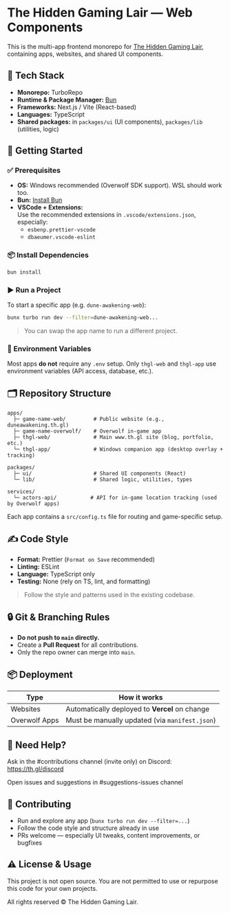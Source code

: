 # The Hidden Gaming Lair — Web Components

This is the multi-app frontend monorepo for [The Hidden Gaming Lair](https://www.th.gl), containing apps, websites, and shared UI components.

## 🧱 Tech Stack

- **Monorepo:** TurboRepo
- **Runtime & Package Manager:** [Bun](https://bun.sh/)
- **Frameworks:** Next.js / Vite (React-based)
- **Languages:** TypeScript
- **Shared packages:** in `packages/ui` (UI components), `packages/lib` (utilities, logic)

## 🚀 Getting Started

### ✅ Prerequisites

- **OS:** Windows recommended (Overwolf SDK support). WSL should work too.
- **Bun:** [Install Bun](https://bun.sh/)
- **VSCode + Extensions:**  
  Use the recommended extensions in `.vscode/extensions.json`, especially:
  - `esbenp.prettier-vscode`
  - `dbaeumer.vscode-eslint`

### 📦 Install Dependencies

```bash
bun install
```

### ▶️ Run a Project

To start a specific app (e.g. `dune-awakening-web`):

```bash
bunx turbo run dev --filter=dune-awakening-web...
```

> You can swap the app name to run a different project.

### 🌱 Environment Variables

Most apps **do not** require any `.env` setup.
Only `thgl-web` and `thgl-app` use environment variables (API access, database, etc.).

## 🗂️ Repository Structure

```
apps/
  ├─ game-name-web/         # Public website (e.g., duneawakening.th.gl)
  ├─ game-name-overwolf/    # Overwolf in-game app
  ├─ thgl-web/              # Main www.th.gl site (blog, portfolio, etc.)
  └─ thgl-app/              # Windows companion app (desktop overlay + tracking)

packages/
  ├─ ui/                    # Shared UI components (React)
  └─ lib/                   # Shared logic, utilities, types

services/
  └─ actors-api/           # API for in-game location tracking (used by Overwolf apps)
```

Each app contains a `src/config.ts` file for routing and game-specific setup.

## ✍️ Code Style

- **Format:** Prettier (`Format on Save` recommended)
- **Linting:** ESLint
- **Language:** TypeScript only
- **Testing:** None (rely on TS, lint, and formatting)

> Follow the style and patterns used in the existing codebase.

## 🔒 Git & Branching Rules

- **Do not push to `main` directly.**
- Create a **Pull Request** for all contributions.
- Only the repo owner can merge into `main`.

## 📦 Deployment

| Type          | How it works                                   |
| ------------- | ---------------------------------------------- |
| Websites      | Automatically deployed to **Vercel** on change |
| Overwolf Apps | Must be manually updated (via `manifest.json`) |

## 🧠 Need Help?

Ask in the #contributions channel (invite only) on Discord: <https://th.gl/discord>

Open issues and suggestions in #suggestions-issues channel

## 🤝 Contributing

- Run and explore any app (`bunx turbo run dev --filter=...`)
- Follow the code style and structure already in use
- PRs welcome — especially UI tweaks, content improvements, or bugfixes

## ⚠️ License & Usage

This project is not open source.
You are not permitted to use or repurpose this code for your own projects.

All rights reserved © The Hidden Gaming Lair.
